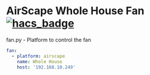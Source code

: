 # AirScape Whole House Fan [![hacs_badge](https://img.shields.io/badge/HACS-Custom-orange.svg)](https://github.com/custom-components/hacs)

fan.py - Platform to control the fan
```yaml
fan:
  - platform: airscape
    name: Whole House
    host: '192.168.10.249'
```

